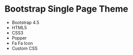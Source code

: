 
# Bootstrap Single Page Theme

 - Bootstrap 4.5
 - HTML5
 - CSS3
 - Popper
 - Fa Fa Icon
 - Custom CSS
